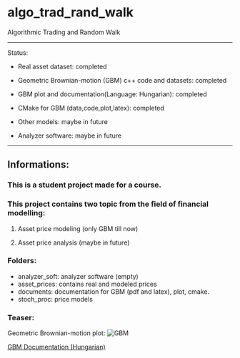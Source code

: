 # algo_trad_rand_walk
Algorithmic Trading and Random Walk

________________________________________________

Status:

- Real asset dataset: completed
- Geometric Brownian-motion (GBM) c++ code and datasets: completed
- GBM plot and documentation(Language: Hungarian): completed
- CMake for GBM (data,code,plot,latex): completed

- Other models: maybe in future
- Analyzer software: maybe in future
________________________________________________

## Informations:

### This is a student project made for a course.

### This project contains two topic from the field of financial modelling:

1. Asset price modeling (only GBM till now)

2. Asset price analysis (maybe in future)

### Folders:

- analyzer_soft: analyzer software (empty)
- asset_prices: contains real and modeled prices
- documents: documentation for GBM (pdf and latex), plot, cmake.
- stoch_proc: price models

### Teaser:

Geometric Brownian-motion plot:
![GBM](../documents/plot/GBM_data_plot/const_sigma.png)

[GBM Documentation (Hungarian)](../documents/gbm_doc/gbm_doc.pdf)

